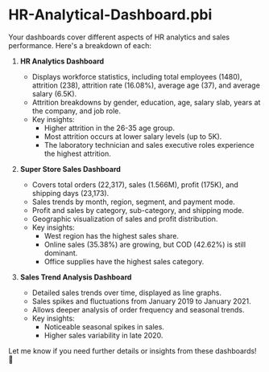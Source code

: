 # HR-Analytical-Dashboard.pbi
Your dashboards cover different aspects of HR analytics and sales performance. Here's a breakdown of each:

1. **HR Analytics Dashboard**  
   - Displays workforce statistics, including total employees (1480), attrition (238), attrition rate (16.08%), average age (37), and average salary (6.5K).  
   - Attrition breakdowns by gender, education, age, salary slab, years at the company, and job role.  
   - Key insights:
     - Higher attrition in the 26-35 age group.
     - Most attrition occurs at lower salary levels (up to 5K).
     - The laboratory technician and sales executive roles experience the highest attrition.

2. **Super Store Sales Dashboard**  
   - Covers total orders (22,317), sales (1.566M), profit (175K), and shipping days (23,173).  
   - Sales trends by month, region, segment, and payment mode.  
   - Profit and sales by category, sub-category, and shipping mode.  
   - Geographic visualization of sales and profit distribution.  
   - Key insights:
     - West region has the highest sales share.
     - Online sales (35.38%) are growing, but COD (42.62%) is still dominant.
     - Office supplies have the highest sales category.

3. **Sales Trend Analysis Dashboard**  
   - Detailed sales trends over time, displayed as line graphs.  
   - Sales spikes and fluctuations from January 2019 to January 2021.  
   - Allows deeper analysis of order frequency and seasonal trends.  
   - Key insights:
     - Noticeable seasonal spikes in sales.
     - Higher sales variability in late 2020.

Let me know if you need further details or insights from these dashboards! 🚀
